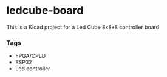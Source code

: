 # ledcube-board

This is a Kicad project for a Led Cube 8x8x8 controller board.


### Tags

- FPGA/CPLD
- ESP32
- Led controller
